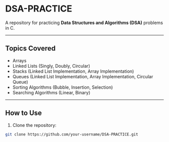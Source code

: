 # DSA-PRACTICE

A repository for practicing **Data Structures and Algorithms (DSA)** problems in C.  

---

## Topics Covered

- Arrays
- Linked Lists (Singly, Doubly, Circular)
- Stacks (Linked List Implementation, Array Implementation)
- Queues (Linked List Implementation, Array Implementation, Circular Queue)
- Sorting Algorithms (Bubble, Insertion, Selection)
- Searching Algorithms (Linear, Binary)

---

## How to Use

1. Clone the repository:  
```bash
git clone https://github.com/your-username/DSA-PRACTICE.git
